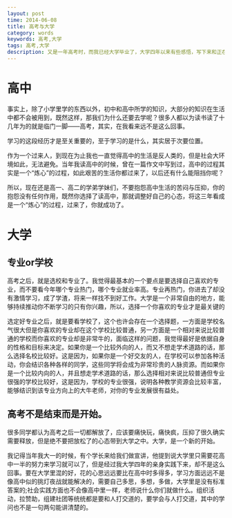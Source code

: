 ```yaml
---
layout: post
time: 2014-06-08
title: 高考与大学
category: words
keywords: 高考,大学
tags: 高考,大学
description: 又是一年高考时，而我已经大学毕业了，大学四年以来有些感悟，写下来和正在高考的学弟学妹们分享一下。
---
```



# 高中

事实上，除了小学里学的东西以外，初中和高中所学的知识，大部分的知识在生活中都不会被用到，既然这样，那我们为什么还要去学呢？很多人都以为读书读了十几年为的就是临门一脚——高考，其实，在我看来远不是这么回事。

学习的这段经历才是至关重要的，至于学习的是什么，其实居于次要位置。

作为一个过来人，到现在为止我也一直觉得高中的生活是反人类的，但是社会大环境如此，无法避免。当年我读高中的时候，曾在一篇作文中写到过，高中的过程其实是一个“炼心”的过程，如此艰苦的生活你都过来了，以后还有什么能阻挡你呢？

所以，现在还是高一、高二的学弟学妹们，不要抱怨高中生活的苦闷与压抑，你的抱怨没有任何作用，既然你选择了读高中，那就调整好自己的心态，将这三年看成是一个“炼心”的过程，过来了，你就成功了。

# 大学

## 专业or学校

高考之后，就是选校和专业了。我觉得最基本的一个要点是要选择自己喜欢的专业，而不要看今年哪个专业热门，哪个专业就业率高。专业再热门，你进去了却没有激情学习，成了学渣，将来一样找不到好工作。大学是一个非常自由的地方，能够持续推动你不断学习的只有你兴趣，所以，选择一个你喜欢的专业才是最关键的

选定好专业之后，就是要看学校了，这个也许会存在一个选择题，一方面是学校名气很大但是你喜欢的专业却在这个学校比较普通，另一方面是一个相对来说比较普通的学校而你喜欢的专业却是非常牛的，面临这样的问题，我觉得最好是依据自身的性格和目标来决定。如果你是一个比较外向的人，而又不想走学术道路的话，那么选择名校比较好。这是因为，如果你是一个好交友的人，在学校可以参加各种活动，你会结识各种各样的同学，这些同学将会成为非常珍贵的人脉资源。而如果你是一个比较内向的人，并且想走学术道路的话，那么选择相对来说比较普通但专业很强的学校比较好，这是因为，学校的专业很强，说明各种教学资源会比较丰富，能够结识到该专业方向上的大牛老师，对你的专业发展很有益处。

## 高考不是结束而是开始。

很多同学都认为高考之后一切都解放了，应该要痛快玩，痛快疯，压抑了很久确实需要释放，但是绝不要把放松了的心态带到大学之中。大学，是一个新的开始。

我记得当年我大一的时候，有个学长来给我们做宣讲，他提到说大学里只需要花高中一半的努力来学习就可以了，但是经过我大学四年的亲身实践下来，却不是这么回事。要在大学里混的好，花的心思远远要比在高中时多得多，学习方面远远不是像高中似的挑灯夜战就能解决的，需要自己多思，多想，多做，大学里是没有标准答案的;社会实践方面也不会像高中里一样，老师说什么你们就做什么。组织活动，拉赞助，组建社团等统统都是要和人打交道的，要学会与人打交道，其中的学问也不是一句两句能讲清楚的。







